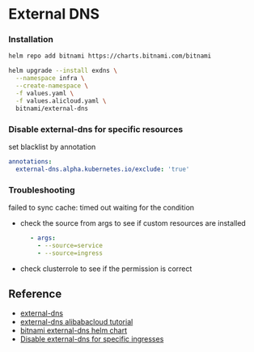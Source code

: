 # External DNS
    
### Installation    

```bash
helm repo add bitnami https://charts.bitnami.com/bitnami

helm upgrade --install exdns \
  --namespace infra \
  --create-namespace \
  -f values.yaml \
  -f values.alicloud.yaml \
  bitnami/external-dns
```

### Disable external-dns for specific resources
set blacklist by annotation
```yaml
annotations:
  external-dns.alpha.kubernetes.io/exclude: 'true'
```

### Troubleshooting
failed to sync cache: timed out waiting for the condition
* check the source from args to see if custom resources are installed
```yaml
      - args:
        - --source=service
        - --source=ingress
```
* check clusterrole to see if the permission is correct

## Reference
* [external-dns](https://github.com/kubernetes-sigs/external-dns)
* [external-dns alibabacloud tutorial](https://github.com/kubernetes-sigs/external-dns/blob/master/docs/tutorials/alibabacloud.md)
* [bitnami external-dns helm chart](https://github.com/bitnami/charts/tree/master/bitnami/external-dns)
* [Disable external-dns for specific ingresses](https://github.com/kubernetes-sigs/external-dns/issues/1910)
